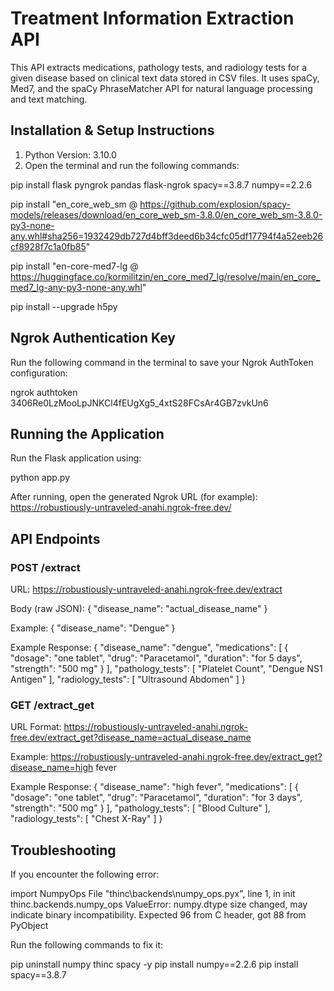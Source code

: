 # Treatment Information Extraction API

This API extracts medications, pathology tests, and radiology tests for a given disease based on clinical text data stored in CSV files. It uses spaCy, Med7, and the spaCy PhraseMatcher API for natural language processing and text matching.

## Installation & Setup Instructions

1. Python Version: 3.10.0
2. Open the terminal and run the following commands:

pip install flask pyngrok pandas flask-ngrok spacy==3.8.7 numpy==2.2.6

pip install "en_core_web_sm @ https://github.com/explosion/spacy-models/releases/download/en_core_web_sm-3.8.0/en_core_web_sm-3.8.0-py3-none-any.whl#sha256=1932429db727d4bff3deed6b34cfc05df17794f4a52eeb26cf8928f7c1a0fb85"

pip install "en-core-med7-lg @ https://huggingface.co/kormilitzin/en_core_med7_lg/resolve/main/en_core_med7_lg-any-py3-none-any.whl"

pip install --upgrade h5py

## Ngrok Authentication Key

Run the following command in the terminal to save your Ngrok AuthToken configuration:

ngrok authtoken 3406Re0LzMooLpJNKCl4fEUgXg5_4xtS28FCsAr4GB7zvkUn6

## Running the Application

Run the Flask application using:

python app.py

After running, open the generated Ngrok URL (for example):
https://robustiously-untraveled-anahi.ngrok-free.dev/

## API Endpoints

### POST /extract

URL:
https://robustiously-untraveled-anahi.ngrok-free.dev/extract

Body (raw JSON):
{
  "disease_name": "actual_disease_name"
}

Example:
{
  "disease_name": "Dengue"
}

Example Response:
{
  "disease_name": "dengue",
  "medications": [
    {
      "dosage": "one tablet",
      "drug": "Paracetamol",
      "duration": "for 5 days",
      "strength": "500 mg"
    }
  ],
  "pathology_tests": [
    "Platelet Count",
    "Dengue NS1 Antigen"
  ],
  "radiology_tests": [
    "Ultrasound Abdomen"
  ]
}

###  GET /extract_get

URL Format:
https://robustiously-untraveled-anahi.ngrok-free.dev/extract_get?disease_name=actual_disease_name

Example:
https://robustiously-untraveled-anahi.ngrok-free.dev/extract_get?disease_name=high fever

Example Response:
{
  "disease_name": "high fever",
  "medications": [
    {
      "dosage": "one tablet",
      "drug": "Paracetamol",
      "duration": "for 3 days",
      "strength": "500 mg"
    }
  ],
  "pathology_tests": [
    "Blood Culture"
  ],
  "radiology_tests": [
    "Chest X-Ray"
  ]
}

## Troubleshooting

If you encounter the following error:

import NumpyOps
File "thinc\\backends\\numpy_ops.pyx", line 1, in init thinc.backends.numpy_ops
ValueError: numpy.dtype size changed, may indicate binary incompatibility.
Expected 96 from C header, got 88 from PyObject

Run the following commands to fix it:

pip uninstall numpy thinc spacy -y
pip install numpy==2.2.6
pip install spacy==3.8.7
